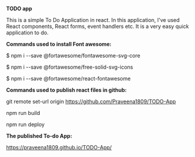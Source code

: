 **TODO app**

This is a simple To Do Application in react. In this application, I've used React components, React forms, event handlers etc. It is a very easy quick application to do.

**Commands used to install Font awesome:**

$ npm i --save @fortawesome/fontawesome-svg-core

$ npm i --save @fortawesome/free-solid-svg-icons

$ npm i --save @fortawesome/react-fontawesome

**Commands used to publish react files in github:**

git remote set-url origin https://github.com/Praveena1809/TODO-App

npm run build

npm run deploy

**The published To-do App:**

https://praveena1809.github.io/TODO-App/


